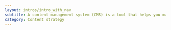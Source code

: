 ```yaml
---
layout: intros/intro_with_nav
subtitle: A content management system (CMS) is a tool that helps you manage content all in one place. Learn how to choose the best CMS for your purposes and get the most out of it.
category: Content strategy
---
```

